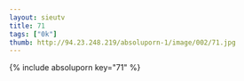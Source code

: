 ```yaml
--- 
layout: sieutv
title: 71
tags: ["0k"]
thumb: http://94.23.248.219/absoluporn-1/image/002/71.jpg
---
```

{% include absoluporn key="71" %} 

